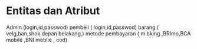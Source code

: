 # Entitas dan Atribut
Admin (login,id,passwod)
pembeli ( login,id,passwod)
barang ( velg,ban,shok depan belakang,)
metode pembayaran ( m bking ,BRImo,BCA mobile ,BNI moblie , cod)
